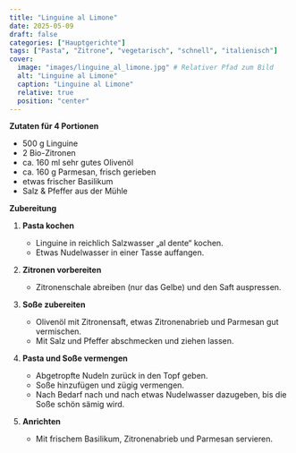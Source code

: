 ```yaml
---
title: "Linguine al Limone"
date: 2025-05-09
draft: false
categories: ["Hauptgerichte"]
tags: ["Pasta", "Zitrone", "vegetarisch", "schnell", "italienisch"]
cover:
  image: "images/linguine_al_limone.jpg" # Relativer Pfad zum Bild
  alt: "Linguine al Limone"
  caption: "Linguine al Limone"
  relative: true
  position: "center"
---
```


<div class="container2col">

  <div class="zutaten">

  **Zutaten für 4 Portionen**  
  - 500 g Linguine  
  - 2 Bio-Zitronen  
  - ca. 160 ml sehr gutes Olivenöl  
  - ca. 160 g Parmesan, frisch gerieben  
  - etwas frischer Basilikum  
  - Salz & Pfeffer aus der Mühle  

  </div>

  <div class="zubereitung">

  **Zubereitung**  

  1. **Pasta kochen**  
     - Linguine in reichlich Salzwasser „al dente“ kochen.  
     - Etwas Nudelwasser in einer Tasse auffangen.  

  2. **Zitronen vorbereiten**  
     - Zitronenschale abreiben (nur das Gelbe) und den Saft auspressen.  

  3. **Soße zubereiten**  
     - Olivenöl mit Zitronensaft, etwas Zitronenabrieb und Parmesan gut vermischen.  
     - Mit Salz und Pfeffer abschmecken und ziehen lassen.  

  4. **Pasta und Soße vermengen**  
     - Abgetropfte Nudeln zurück in den Topf geben.  
     - Soße hinzufügen und zügig vermengen.  
     - Nach Bedarf nach und nach etwas Nudelwasser dazugeben, bis die Soße schön sämig wird.  

  5. **Anrichten**  
     - Mit frischem Basilikum, Zitronenabrieb und Parmesan servieren.  

  </div>

</div>
